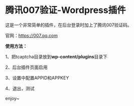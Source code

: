 # 腾讯007验证-Wordpress插件

这是一个非常简单的插件，在后台登录时加上了腾讯007验证码。

官网：https://007.qq.com



**使用方法：**

1、把tcaptcha目录放到**wp-content/plugins**目录下

2、后台插件页面启用

3、设置中配置APPID和APPKEY

4、退出，测试



enjoy~